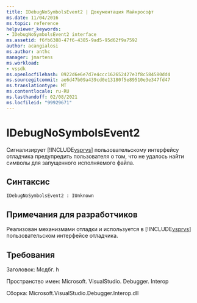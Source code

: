 ```yaml
---
title: IDebugNoSymbolsEvent2 | Документация Майкрософт
ms.date: 11/04/2016
ms.topic: reference
helpviewer_keywords:
- IDebugNoSymbolsEvent2 interface
ms.assetid: f6fb6388-47f6-4385-9ad5-95d62f9a7592
author: acangialosi
ms.author: anthc
manager: jmartens
ms.workload:
- vssdk
ms.openlocfilehash: 0922d6e6e7d7e4ccc162652427e3f8c584580dd4
ms.sourcegitcommit: ae6d47b09a439cd0e13180f5e89510e3e347fd47
ms.translationtype: MT
ms.contentlocale: ru-RU
ms.lasthandoff: 02/08/2021
ms.locfileid: "99929671"
---
```

# <a name="idebugnosymbolsevent2"></a>IDebugNoSymbolsEvent2
Сигнализирует [!INCLUDE[vsprvs](../../../code-quality/includes/vsprvs_md.md)] пользовательскому интерфейсу отладчика предупредить пользователя о том, что не удалось найти символы для запущенного исполняемого файла.

## <a name="syntax"></a>Синтаксис

```
IDebugNoSymbolsEvent2 : IUnknown
```

## <a name="notes-for-implementers"></a>Примечания для разработчиков
 Реализован механизмами отладки и используется в [!INCLUDE[vsprvs](../../../code-quality/includes/vsprvs_md.md)] пользовательском интерфейсе отладчика.

## <a name="requirements"></a>Требования
 Заголовок: Мсдбг. h

 Пространство имен: Microsoft. VisualStudio. Debugger. Interop

 Сборка: Microsoft.VisualStudio.Debugger.Interop.dll
